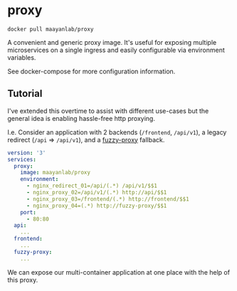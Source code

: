 # proxy

`docker pull maayanlab/proxy`

A convenient and generic proxy image. It's useful for exposing multiple microservices on a single ingress and easily configurable via environment variables.

See docker-compose for more configuration information.

## Tutorial
I've extended this overtime to assist with different use-cases but the general idea is enabling hassle-free http proxying.

I.e. Consider an application with 2 backends (`/frontend`, `/api/v1`), a legacy redirect (`/api` => `/api/v1`), and a [fuzzy-proxy](https://github.com/maayanlab/fuzzy-proxy) fallback.
```yaml
version: '3'
services:
  proxy:
    image: maayanlab/proxy
    environment:
      - nginx_redirect_01=/api/(.*) /api/v1/$$1
      - nginx_proxy_02=/api/v1/(.*) http://api/$$1
      - nginx_proxy_03=/frontend/(.*) http://frontend/$$1
      - nginx_proxy_04=(.*) http://fuzzy-proxy/$$1
    port:
      - 80:80
  api:
    ...
  frontend:
    ...
  fuzzy-proxy:
    ...
```

We can expose our multi-container application at one place with the help of this proxy.
